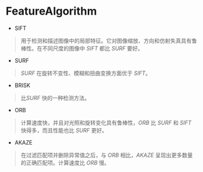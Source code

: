 # FeatureAlgorithm

* SIFT
> 用于检测和描述图像中的局部特征。它对图像缩放、方向和仿射失真具有鲁棒性。在不同尺度的图像中 *SIFT* 都比 *SURF* 要好。
* SURF
> *SURF* 在旋转不变性、模糊和扭曲变换方面优于 *SIFT*。
* BRISK
> 比*SURF* 快的一种检测方法。 
* ORB
> 计算速度快，并且对光照和旋转变化具有鲁棒性，*ORB* 比 *SURF* 和 *SIFT* 快得多，而且性能也比 *SURF* 更好。
* AKAZE
> 在过滤匹配项并删除异常值之后，与 *ORB* 相比，*AKAZE* 呈现出更多数量的正确匹配项。计算速度比 *ORB* 慢。